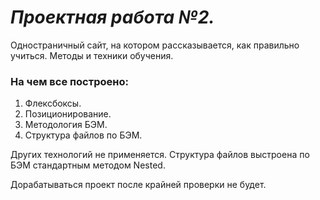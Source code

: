 # *Проектная работа №2.*

Одностраничный сайт, на котором рассказывается, как правильно учиться. Методы и техники обучения.

### На чем все построено:
1. Флексбоксы.
2. Позиционирование. 
3. Методология БЭМ. 
4. Структура файлов по БЭМ. 

 Других технологий не применяется. Структура файлов выстроена по БЭМ стандартным методом Nested. 

Дорабатываться проект после крайней проверки не будет. 